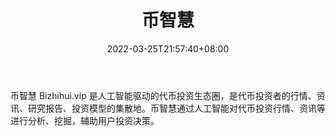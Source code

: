 ﻿---
weight: 
title: "币智慧"
description: "币智慧 Bizhihui.vip 是人工智能驱动的代币投资生态圈，是代币投资者的行情、资讯、研究报告、投资模型的集散地"
date: 2022-03-25T21:57:40+08:00
lastmod: 2022-03-25T16:45:40+08:00
draft: false
authors: ["Metabd"]
featuredImage: "bizhihui.jpg"
link: ""
tags: ["元宇宙资讯","币智慧"]
categories: ["navigation"]
navigation: ["元宇宙资讯"]
lightgallery: true
toc: true
pinned: false
recommend: false
recommend1: false
---
币智慧 Bizhihui.vip 是人工智能驱动的代币投资生态圈，是代币投资者的行情、资讯、研究报告、投资模型的集散地。币智慧通过人工智能对代币投资行情、资讯等进行分析、挖掘，辅助用户投资决策。

